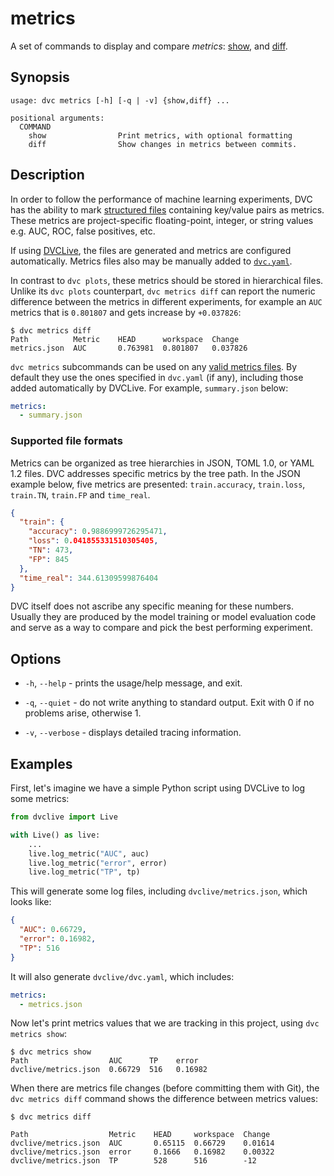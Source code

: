 # metrics

A set of commands to display and compare _metrics_:
[show](/doc/command-reference/metrics/show), and
[diff](/doc/command-reference/metrics/diff).

## Synopsis

```usage
usage: dvc metrics [-h] [-q | -v] {show,diff} ...

positional arguments:
  COMMAND
    show                Print metrics, with optional formatting
    diff                Show changes in metrics between commits.
```

## Description

In order to follow the performance of machine learning experiments, DVC has the
ability to mark [structured files](#supported-file-formats) containing key/value
pairs as metrics. These metrics are project-specific floating-point, integer, or
string values e.g. AUC, ROC, false positives, etc.

If using [DVCLive](/doc/dvclive/live/log_metric), the files are generated and
metrics are configured automatically. Metrics files also may be manually added
to [`dvc.yaml`](/doc/user-guide/project-structure/dvcyaml-files).

In contrast to `dvc plots`, these metrics should be stored in hierarchical
files. Unlike its `dvc plots` counterpart, `dvc metrics diff` can report the
numeric difference between the metrics in different experiments, for example an
`AUC` metrics that is `0.801807` and gets increase by `+0.037826`:

```cli
$ dvc metrics diff
Path          Metric    HEAD      workspace  Change
metrics.json  AUC       0.763981  0.801807   0.037826
```

`dvc metrics` subcommands can be used on any
[valid metrics files](#supported-file-formats). By default they use the ones
specified in `dvc.yaml` (if any), including those added automatically by
DVCLive. For example, `summary.json` below:

```yaml
metrics:
  - summary.json
```

### Supported file formats

Metrics can be organized as tree hierarchies in JSON, TOML 1.0, or YAML 1.2
files. DVC addresses specific metrics by the tree path. In the JSON example
below, five metrics are presented: `train.accuracy`, `train.loss`, `train.TN`,
`train.FP` and `time_real`.

```json
{
  "train": {
    "accuracy": 0.9886999726295471,
    "loss": 0.041855331510305405,
    "TN": 473,
    "FP": 845
  },
  "time_real": 344.61309599876404
}
```

DVC itself does not ascribe any specific meaning for these numbers. Usually they
are produced by the model training or model evaluation code and serve as a way
to compare and pick the best performing experiment.

## Options

- `-h`, `--help` - prints the usage/help message, and exit.

- `-q`, `--quiet` - do not write anything to standard output. Exit with 0 if no
  problems arise, otherwise 1.

- `-v`, `--verbose` - displays detailed tracing information.

## Examples

First, let's imagine we have a simple Python script using DVCLive to log some
metrics:

```python
from dvclive import Live

with Live() as live:
    ...
    live.log_metric("AUC", auc)
    live.log_metric("error", error)
    live.log_metric("TP", tp)
```

This will generate some log files, including `dvclive/metrics.json`, which looks
like:

```json
{
  "AUC": 0.66729,
  "error": 0.16982,
  "TP": 516
}
```

It will also generate `dvclive/dvc.yaml`, which includes:

```yaml
metrics:
  - metrics.json
```

Now let's print metrics values that we are tracking in this
<abbr>project</abbr>, using `dvc metrics show`:

```cli
$ dvc metrics show
Path                  AUC      TP    error
dvclive/metrics.json  0.66729  516   0.16982
```

When there are metrics file changes (before committing them with Git), the
`dvc metrics diff` command shows the difference between metrics values:

```cli
$ dvc metrics diff

Path                  Metric    HEAD     workspace  Change
dvclive/metrics.json  AUC       0.65115  0.66729    0.01614
dvclive/metrics.json  error     0.1666   0.16982    0.00322
dvclive/metrics.json  TP        528      516        -12
```
